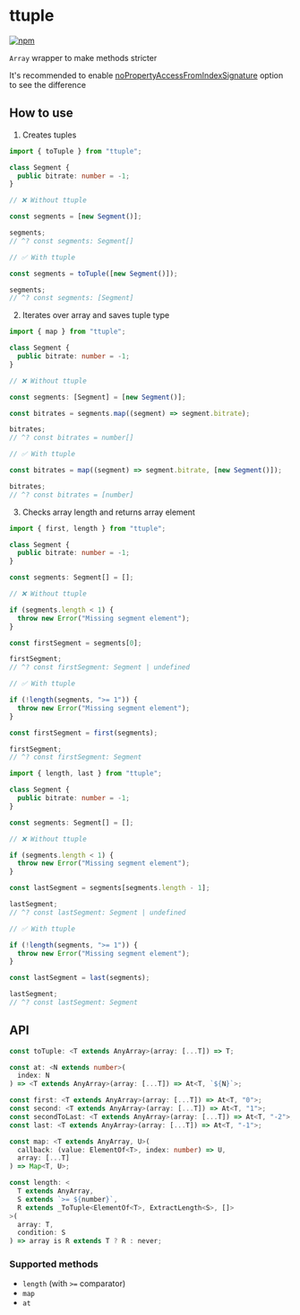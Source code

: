 # ttuple

[![npm](https://img.shields.io/npm/v/ttuple)](https://npm.im/ttuple)

`Array` wrapper to make methods stricter

It's recommended to enable [noPropertyAccessFromIndexSignature](https://www.typescriptlang.org/tsconfig#noPropertyAccessFromIndexSignature) option to see the difference

## How to use

1. Creates tuples

```ts
import { toTuple } from "ttuple";

class Segment {
  public bitrate: number = -1;
}

// ❌ Without ttuple

const segments = [new Segment()];

segments;
// ^? const segments: Segment[]

// ✅ With ttuple

const segments = toTuple([new Segment()]);

segments;
// ^? const segments: [Segment]
```

2. Iterates over array and saves tuple type

```ts
import { map } from "ttuple";

class Segment {
  public bitrate: number = -1;
}

// ❌ Without ttuple

const segments: [Segment] = [new Segment()];

const bitrates = segments.map((segment) => segment.bitrate);

bitrates;
// ^? const bitrates = number[]

// ✅ With ttuple

const bitrates = map((segment) => segment.bitrate, [new Segment()]);

bitrates;
// ^? const bitrates = [number]
```

3. Checks array length and returns array element

```ts
import { first, length } from "ttuple";

class Segment {
  public bitrate: number = -1;
}

const segments: Segment[] = [];

// ❌ Without ttuple

if (segments.length < 1) {
  throw new Error("Missing segment element");
}

const firstSegment = segments[0];

firstSegment;
// ^? const firstSegment: Segment | undefined

// ✅ With ttuple

if (!length(segments, ">= 1")) {
  throw new Error("Missing segment element");
}

const firstSegment = first(segments);

firstSegment;
// ^? const firstSegment: Segment
```

```ts
import { length, last } from "ttuple";

class Segment {
  public bitrate: number = -1;
}

const segments: Segment[] = [];

// ❌ Without ttuple

if (segments.length < 1) {
  throw new Error("Missing segment element");
}

const lastSegment = segments[segments.length - 1];

lastSegment;
// ^? const lastSegment: Segment | undefined

// ✅ With ttuple

if (!length(segments, ">= 1")) {
  throw new Error("Missing segment element");
}

const lastSegment = last(segments);

lastSegment;
// ^? const lastSegment: Segment
```

## API

```ts
const toTuple: <T extends AnyArray>(array: [...T]) => T;

const at: <N extends number>(
  index: N
) => <T extends AnyArray>(array: [...T]) => At<T, `${N}`>;

const first: <T extends AnyArray>(array: [...T]) => At<T, "0">;
const second: <T extends AnyArray>(array: [...T]) => At<T, "1">;
const secondToLast: <T extends AnyArray>(array: [...T]) => At<T, "-2">;
const last: <T extends AnyArray>(array: [...T]) => At<T, "-1">;

const map: <T extends AnyArray, U>(
  callback: (value: ElementOf<T>, index: number) => U,
  array: [...T]
) => Map<T, U>;

const length: <
  T extends AnyArray,
  S extends `>= ${number}`,
  R extends _ToTuple<ElementOf<T>, ExtractLength<S>, []>
>(
  array: T,
  condition: S
) => array is R extends T ? R : never;
```

### Supported methods

- `length` (with `>=` comparator)
- `map`
- `at`
